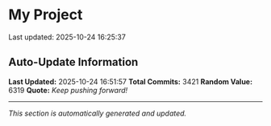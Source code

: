 # My Project


Last updated: 2025-10-24 16:25:37




































































































































































































































































































































































































































































































































































































































































































































































































































































































































































































































































































































































































































































































































































































































































































































































































































































































































































































































































































































































































































































































































































































































































































































































































































































































































































































































































































































































































































































































































































































































































































































































































































































































































































































































































































































































































































































































































































































































































































































































## Auto-Update Information

**Last Updated:** 2025-10-24 16:51:57
**Total Commits:** 3421
**Random Value:** 6319
**Quote:** _Keep pushing forward!_

---
_This section is automatically generated and updated._
